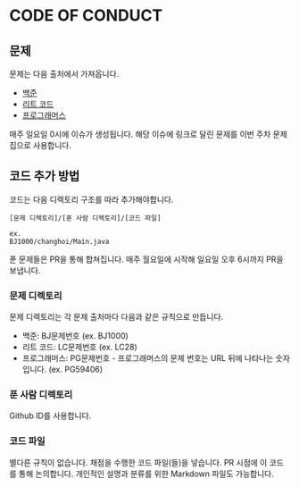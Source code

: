 # CODE OF CONDUCT

## 문제

문제는 다음 출처에서 가져옵니다.

- [백준](https://www.acmicpc.net/)
- [리트 코드](https://leetcode.com/problemset/all/)
- [프로그래머스](https://school.programmers.co.kr/learn/challenges)

매주 일요일 0시에 이슈가 생성됩니다. 해당 이슈에 링크로 달린 문제를 이번 주차 문제집으로 사용합니다.

## 코드 추가 방법

코드는 다음 디렉토리 구조를 따라 추가해야합니다.

```
[문제 디렉토리]/[푼 사람 디렉토리]/[코드 파일]

ex.
BJ1000/changhoi/Main.java
```

푼 문제들은 PR을 통해 합쳐집니다. 매주 월요일에 시작해 일요일 오후 6시까지 PR을 보냅니다.

### 문제 디렉토리

문제 디렉토리는 각 문제 출처마다 다음과 같은 규칙으로 만듭니다.

- 백준: BJ문제번호 (ex. BJ1000)
- 리트 코드: LC문제번호 (ex. LC28)
- 프로그래머스: PG문제번호 - 프로그래머스의 문제 번호는 URL 뒤에 나타나는 숫자입니다. (ex. PG59406)

### 푼 사람 디렉토리

Github ID를 사용합니다.

### 코드 파일

별다른 규칙이 없습니다. 채점을 수행한 코드 파일(들)을 넣습니다. PR 시점에 이 코드를 통해 논의합니다. 개인적인 설명과 분류를 위한 Markdown 파일도 가능합니다.
